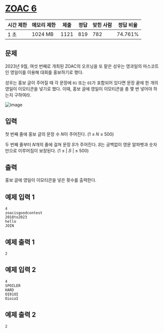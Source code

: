 # [ZOAC 6](https://www.acmicpc.net/problem/30045)

| 시간 제한 | 메모리 제한 | 제출 | 정답 | 맞힌 사람 | 정답 비율 |
| --- | --- | --- | --- | --- | --- |
| 1 초 | 1024 MB | 1121 | 819 | 782 | 74.761% |

## 문제

2023년 9월, 여섯 번째로 개최된 ZOAC의 오프닝을 또 맡은 성우는 영과일의 마스코트인 영일이를 이용해 대회를 홍보하기로 했다.

성우는 홍보 글이 주어질 때 각 문장에 `01` 또는 `OI`가 포함되어 있다면 문장 끝에 한 개의 영일이 이모티콘을 넣기로 했다. 이때, 홍보 글에 영일이 이모티콘을 총 몇 번 넣어야 하는지 구하여라.

![image](https://upload.acmicpc.net/a1376dea-4d12-4c21-bab6-8eeb5eeb4b1f/-/crop/3876x2707/0,181/-/preview/)

## 입력

첫 번째 줄에 홍보 글의 문장 수 𝑁이 주어진다. (1 ≤ 𝑁 ≤ 500)

두 번째 줄부터 𝑁개의 줄에 걸쳐 문장 𝑆가 주어진다. 𝑆는 공백없이 영문 알파벳과 숫자만으로 이루어짐이 보장된다. (1 ≤ | 𝑆 | ≤ 500)

## 출력

홍보 글에 영일이 이모티콘을 넣은 횟수를 출력한다.

## 예제 입력 1

```
4
zoacisgoodcontest
2018to2023
hello
JOIN

```

## 예제 출력 1

```
2

```

## 예제 입력 2

```
4
SPOILER
HARD
OI01OI
OioioI

```

## 예제 출력 2

```
2
```
